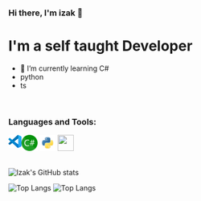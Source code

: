 ### Hi there, I'm izak 👋
# I'm a self taught Developer
- 🌱 I’m currently learning C#
- python
- ts
<br />

### Languages and Tools:
<img height="32" width="32" src="https://raw.githubusercontent.com/github/explore/80688e429a7d4ef2fca1e82350fe8e3517d3494d/topics/csharp/csharp.png" />
<img height="32" width="32" src="https://raw.githubusercontent.com/github/explore/80688e429a7d4ef2fca1e82350fe8e3517d3494d/topics/python/python.png" />
<img align="left" alt="Visual Studio Code" width="26px" src="https://raw.githubusercontent.com/github/explore/80688e429a7d4ef2fca1e82350fe8e3517d3494d/topics/visual-studio-code/visual-studio-code.png" />
<img height="32" width="32" src="https://cdn.jsdelivr.net/npm/simple-icons@v6/icons/visualstudio.svg" />

<br />
<br />

![Izak's GitHub stats](https://github-readme-stats.vercel.app/api?username=Incognito-100)

![Top Langs](https://github-readme-stats-git-master-incognito-100.vercel.app/api/top-langs/?username=Incognito-100)
![Top Langs](https://github-readme-stats-git-master-incognito-100.vercel.app/api/top-langs/?username=Incognito-100)
